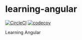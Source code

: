 # learning-angular

[![CircleCI](https://circleci.com/gh/luotaoyeah/learning-angular.svg?style=shield&circle-token=de9803020d851f34aaa9fb99d0c6d10f9857883a)](https://circleci.com/gh/luotaoyeah/learning-angular)
[![codecov](https://codecov.io/gh/luotaoyeah/learning-angular/branch/master/graph/badge.svg?style=shield)](https://codecov.io/gh/luotaoyeah/learning-angular)

Learning Angular
